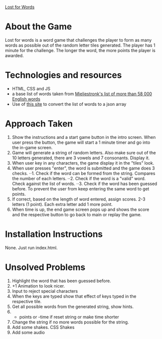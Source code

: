 [Lost for Words](https://artylope.github.io/lostforwords/)

# About the Game

Lost for words is a word game that challenges the player to form as many words as possible out of the random letter tiles generated. The player has 1 minute for the challenge. The longer the word, the more points the player is awarded.

# Technologies and resources

- HTML, CSS and JS
- a base list of words taken from [Mieliestronk's list of more than 58 000 English words](http://www.mieliestronk.com/wordlist.html) 
- Use of [this site](http://www.convertcsv.com/csv-to-json.htm) to convert the list of words to a json array

# Approach Taken
1. Show the instructions and a start game button in the intro screen. When user press the button, the game will start a 1 minute timer and go into the in-game screen. 
2. Game will generate a string of random letters. Also make sure out of the 10 letters generated, there are 3 vowels and 7 consonants. Display it.
3. When user key in any characters, the game display it in the "tiles" look.
4. When user presses "enter", the word is submitted and the game does 3 checks.
⋅⋅1. Check if the word can be formed from the string. Compares the number of each letters. 
⋅⋅2. Check if the word is a "valid" word. Check against the list of words. 
⋅⋅3. Check if the word has been guessed before. To prevent the user from keep entering the same word to get points. 
5. If correct, based on the length of word entered, assign scores. 2-3 letters (1 point). Each extra letter add 1 more point.
6. When time is up, the end game screen pops up and shows the score and the respective button to go back to main or replay the game. 

# Installation Instructions 
None. Just run index.html.

# Unsolved Problems
1. Highlight the word that has been guessed before. 
2. +1 Animation to look nicer. 
3. Input to reject special characters
4. When the keys are typed show that effect of keys typed in the respective tile.
5. Get all possible words from the generated string, show hints.
6. - points or -time if reset string or make time shorter 
7. Change the string if no more words possible for the string.
8. Add some shakes. CSS Shakes
9. Add some audio



